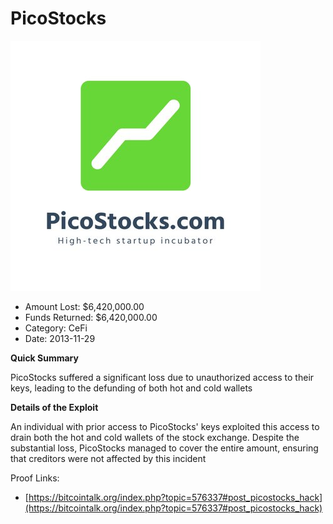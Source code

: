 # PicoStocks
![PicoStocks](/rektimages/PicoStocks.png)
- Amount Lost: $6,420,000.00
- Funds Returned: $6,420,000.00
- Category: CeFi
- Date: 2013-11-29

**Quick Summary**

PicoStocks suffered a significant loss due to unauthorized access to their keys, leading to the defunding of both hot and cold wallets 

  


 **Details of the Exploit**

An individual with prior access to PicoStocks' keys exploited this access to drain both the hot and cold wallets of the stock exchange. Despite the substantial loss, PicoStocks managed to cover the entire amount, ensuring that creditors were not affected by this incident


Proof Links:
- [https://bitcointalk.org/index.php?topic=576337#post_picostocks_hack](https://bitcointalk.org/index.php?topic=576337#post_picostocks_hack)


